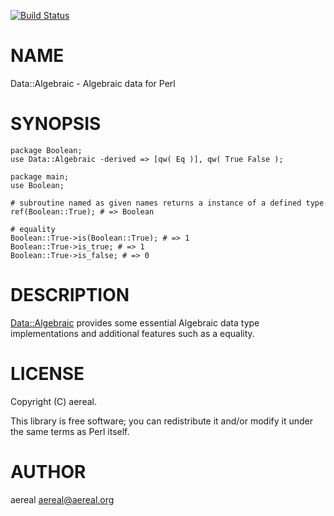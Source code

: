 [![Build Status](https://travis-ci.org/aereal/Data-Algebraic.svg?branch=master)](https://travis-ci.org/aereal/Data-Algebraic)
# NAME

Data::Algebraic - Algebraic data for Perl

# SYNOPSIS

    package Boolean;
    use Data::Algebraic -derived => [qw( Eq )], qw( True False );

    package main;
    use Boolean;

    # subroutine named as given names returns a instance of a defined type
    ref(Boolean::True); # => Boolean

    # equality
    Boolean::True->is(Boolean::True); # => 1
    Boolean::True->is_true; # => 1
    Boolean::True->is_false; # => 0

# DESCRIPTION

[Data::Algebraic](https://metacpan.org/pod/Data::Algebraic) provides some essential Algebraic data type implementations and
additional features such as a equality.

# LICENSE

Copyright (C) aereal.

This library is free software; you can redistribute it and/or modify
it under the same terms as Perl itself.

# AUTHOR

aereal <aereal@aereal.org>
